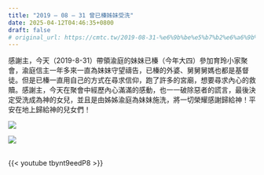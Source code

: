 ```yaml
---
title: "2019 – 08 – 31 曾已榛姊妹受洗"
date: 2025-04-12T04:46:35+0800
draft: false
# original_url: https://cmtc.tw/2019-08-31-%e6%9b%be%e5%b7%b2%e6%a6%9b%e5%a7%8a%e5%a6%b9%e5%8f%97%e6%b4%97
---
```




感謝主，今天（2019-8-31）帶領渝庭的妹妹已榛（今年大四）參加育玲小家聚會，渝庭信主一年多來一直為妹妹守望禱告，已榛的外婆、舅舅舅媽也都是基督徒。但是已榛一直用自己的方式在尋求信仰，跑了許多的宮廟，想要尋求內心的救贖。感謝主，今天在聚會中經歷內心滿滿的感動，也一一破除惡者的謊言，最後決定受洗成為神的女兒，並且是由姊姊渝庭為妹妹施洗，將一切榮耀感謝歸給神！平安在地上歸給神的兒女們！

![](/images/曾已榛姊妹受洗1.jpg)

![](/images/曾已榛姊妹受洗2.jpg)

<br>
{{< youtube tbynt9eedP8 >}}